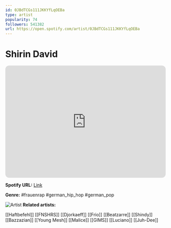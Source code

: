 ```yaml
---
id: 0JBdTCGs111JKKYfLqOEBa
type: artist
popularity: 74
followers: 541382
url: https://open.spotify.com/artist/0JBdTCGs111JKKYfLqOEBa
---
```

# Shirin David

<iframe style="border-radius:12px" src="https://open.spotify.com/embed/artist/0JBdTCGs111JKKYfLqOEBa" width="100%" height="352" frameBorder="0" allowfullscreen="" allow="autoplay; clipboard-write; encrypted-media; fullscreen; picture-in-picture" loading="lazy"></iframe>

**Spotify URL:** [Link](https://open.spotify.com/artist/0JBdTCGs111JKKYfLqOEBa)

**Genre:**  #frauenrap #german_hip_hop #german_pop

![Artist](https://i.scdn.co/image/ab6761610000e5eb858469a4be8032d67be6ac90)
**Related artists:**

[[Haftbefehl]]
[[FNSHRS]]
[[Djorkaeff]]
[[Frio]]
[[Beatzarre]]
[[Shindy]]
[[Bazzazian]]
[[Young Mesh]]
[[Malice]]
[[GIMS]]
[[Luciano]]
[[Juh-Dee]]
